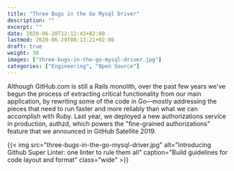 ```yaml
---
title: "Three Bugs in the Go Mysql Driver"
description: ""
excerpt: ""
date: 2020-06-20T12:12:43+02:00
lastmod: 2020-06-29T08:13:21+02:00
draft: true
weight: 30
images: ["three-bugs-in-the-go-mysql-driver.jpg"]
categories: ["Engineering", "Open Source"]
---
```


Although GitHub.com is still a Rails monolith, over the past few years we've begun the process of extracting critical functionality from our main application, by rewriting some of the code in Go—mostly addressing the pieces that need to run faster and more reliably than what we can accomplish with Ruby. Last year, we deployed a new authorizations service in production, authzd, which powers the "fine-grained authorizations" feature that we announced in GitHub Satellite 2019.

{{< img src="three-bugs-in-the-go-mysql-driver.jpg" alt="Introducing Github Super Linter: one linter to rule them all" caption="Build guidelines for code layout and format" class="wide" >}}
